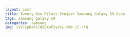 ```yaml
---
layout: post
title: Twenty One Pilots Project Samsung Galaxy S9 Case
tags: samsung galaxy s9
categories: samsung
img: 1jVCLpBeRLCHSBXaPIydxL-vWp_jI-rFQ
---
```

